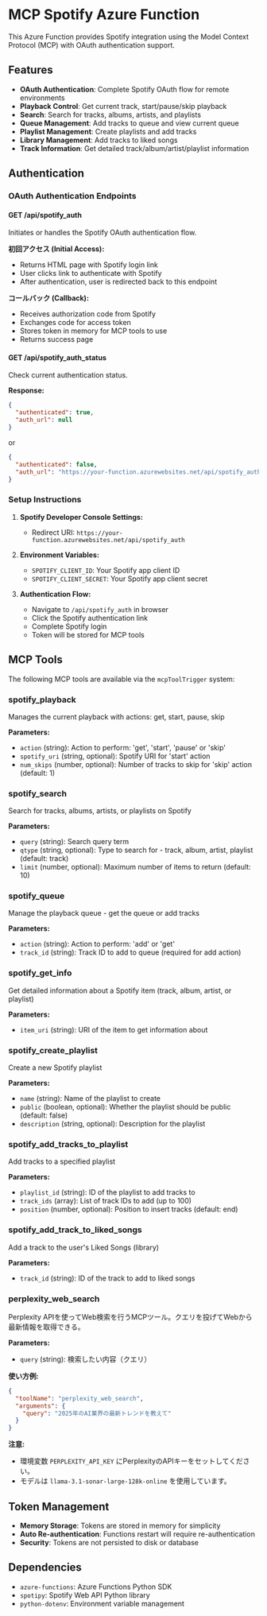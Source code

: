 # MCP Spotify Azure Function

This Azure Function provides Spotify integration using the Model Context Protocol (MCP) with OAuth authentication support.

## Features

- **OAuth Authentication**: Complete Spotify OAuth flow for remote environments
- **Playback Control**: Get current track, start/pause/skip playback
- **Search**: Search for tracks, albums, artists, and playlists
- **Queue Management**: Add tracks to queue and view current queue
- **Playlist Management**: Create playlists and add tracks
- **Library Management**: Add tracks to liked songs
- **Track Information**: Get detailed track/album/artist/playlist information

## Authentication

### OAuth Authentication Endpoints

#### GET /api/spotify_auth

Initiates or handles the Spotify OAuth authentication flow.

**初回アクセス (Initial Access):**

- Returns HTML page with Spotify login link
- User clicks link to authenticate with Spotify
- After authentication, user is redirected back to this endpoint

**コールバック (Callback):**

- Receives authorization code from Spotify
- Exchanges code for access token
- Stores token in memory for MCP tools to use
- Returns success page

#### GET /api/spotify_auth_status

Check current authentication status.

**Response:**

```json
{
  "authenticated": true,
  "auth_url": null
}
```

or

```json
{
  "authenticated": false,
  "auth_url": "https://your-function.azurewebsites.net/api/spotify_auth"
}
```

### Setup Instructions

1. **Spotify Developer Console Settings:**
   - Redirect URI: `https://your-function.azurewebsites.net/api/spotify_auth`

2. **Environment Variables:**
   - `SPOTIFY_CLIENT_ID`: Your Spotify app client ID
   - `SPOTIFY_CLIENT_SECRET`: Your Spotify app client secret  

3. **Authentication Flow:**
   - Navigate to `/api/spotify_auth` in browser
   - Click the Spotify authentication link
   - Complete Spotify login
   - Token will be stored for MCP tools

## MCP Tools

The following MCP tools are available via the `mcpToolTrigger` system:

### spotify_playback

Manages the current playback with actions: get, start, pause, skip

**Parameters:**

- `action` (string): Action to perform: 'get', 'start', 'pause' or 'skip'
- `spotify_uri` (string, optional): Spotify URI for 'start' action
- `num_skips` (number, optional): Number of tracks to skip for 'skip' action (default: 1)

### spotify_search

Search for tracks, albums, artists, or playlists on Spotify

**Parameters:**

- `query` (string): Search query term
- `qtype` (string, optional): Type to search for - track, album, artist, playlist (default: track)
- `limit` (number, optional): Maximum number of items to return (default: 10)

### spotify_queue

Manage the playback queue - get the queue or add tracks

**Parameters:**

- `action` (string): Action to perform: 'add' or 'get'
- `track_id` (string): Track ID to add to queue (required for add action)

### spotify_get_info

Get detailed information about a Spotify item (track, album, artist, or playlist)

**Parameters:**

- `item_uri` (string): URI of the item to get information about

### spotify_create_playlist

Create a new Spotify playlist

**Parameters:**

- `name` (string): Name of the playlist to create
- `public` (boolean, optional): Whether the playlist should be public (default: false)
- `description` (string, optional): Description for the playlist

### spotify_add_tracks_to_playlist

Add tracks to a specified playlist

**Parameters:**

- `playlist_id` (string): ID of the playlist to add tracks to
- `track_ids` (array): List of track IDs to add (up to 100)
- `position` (number, optional): Position to insert tracks (default: end)

### spotify_add_track_to_liked_songs

Add a track to the user's Liked Songs (library)

**Parameters:**

- `track_id` (string): ID of the track to add to liked songs

### perplexity_web_search

Perplexity APIを使ってWeb検索を行うMCPツール。クエリを投げてWebから最新情報を取得できる。

**Parameters:**

- `query` (string): 検索したい内容（クエリ）

**使い方例:**

```json
{
  "toolName": "perplexity_web_search",
  "arguments": {
    "query": "2025年のAI業界の最新トレンドを教えて"
  }
}
```

**注意:**

- 環境変数 `PERPLEXITY_API_KEY` にPerplexityのAPIキーをセットしてください。
- モデルは `llama-3.1-sonar-large-128k-online` を使用しています。

## Token Management

- **Memory Storage**: Tokens are stored in memory for simplicity
- **Auto Re-authentication**: Functions restart will require re-authentication
- **Security**: Tokens are not persisted to disk or database

## Dependencies

- `azure-functions`: Azure Functions Python SDK
- `spotipy`: Spotify Web API Python library
- `python-dotenv`: Environment variable management
